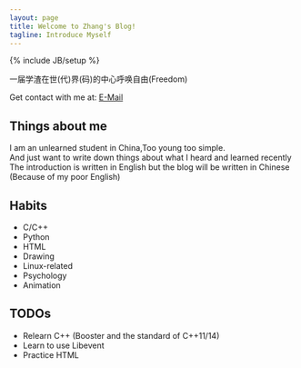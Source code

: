 ```yaml
---
layout: page
title: Welcome to Zhang's Blog!
tagline: Introduce Myself
---
```

{% include JB/setup %}

一届学渣在世(代)界(码)的中心呼唤自由(Freedom)

Get contact with me at: [E-Mail](mailto:sternwzhang@outlook.com)

## Things about me
I am an unlearned student in China,Too young too simple.     
And just want to write down things about what I heard and learned recently    
The introduction is written in English but the blog will be written in Chinese 
(Because of my poor English)   

## Habits   
- C/C++     
- Python    
- HTML    
- Drawing    
- Linux-related    
- Psychology    
- Animation    

## TODOs
- Relearn C++ (Booster and the standard of C++11/14)    
- Learn to use Libevent
- Practice HTML     
